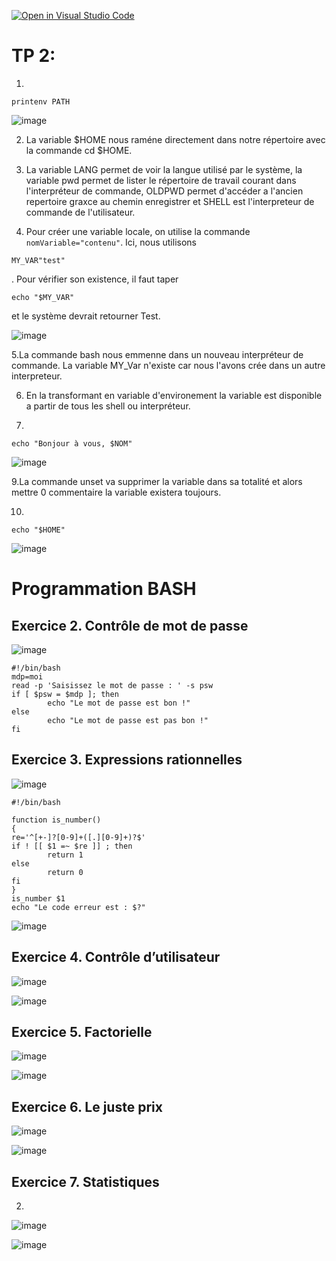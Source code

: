 [![Open in Visual Studio Code](https://classroom.github.com/assets/open-in-vscode-c66648af7eb3fe8bc4f294546bfd86ef473780cde1dea487d3c4ff354943c9ae.svg)](https://classroom.github.com/online_ide?assignment_repo_id=8465525&assignment_repo_type=AssignmentRepo)

# TP 2:
1.
```
printenv PATH
```
![image](https://user-images.githubusercontent.com/77662970/189591857-7fc5429b-3861-4470-ab75-0f3547f84e5b.png)

2. La variable $HOME nous raméne directement dans notre répertoire avec la commande cd $HOME.

3. La variable LANG permet de voir la langue utilisé par le système, la variable pwd permet de lister le répertoire de travail courant dans l'interpréteur de commande, OLDPWD permet d'accéder a l'ancien repertoire graxce au chemin enregistrer et SHELL est l'interpreteur de commande de l'utilisateur.

4.  Pour créer une variable locale, on utilise la commande ```nomVariable="contenu"```.                                 Ici, nous utilisons 
```
MY_VAR"test"
```

. Pour vérifier son existence, il faut taper
```
echo "$MY_VAR"
```
et le système devrait retourner Test.

![image](https://user-images.githubusercontent.com/77662970/192110618-ae4eb7ba-6659-4fdd-9346-b1fafdae5975.png)


5.La commande bash nous emmenne dans un nouveau interpréteur de commande. La variable MY_Var n'existe car nous l'avons crée  dans un autre interpreteur. 

6. En la transformant en variable d'environement la variable est disponible a partir de tous les shell ou interpréteur.

8. 
```
echo "Bonjour à vous, $NOM"
```

![image](https://user-images.githubusercontent.com/77662970/192109908-f9327558-7f05-40d4-8365-a8af1cb9faeb.png)


9.La commande unset va supprimer la variable dans sa totalité et alors mettre 0 commentaire la variable existera toujours.

10. 
```
echo "$HOME"
```

![image](https://user-images.githubusercontent.com/77662970/192109874-6eae28f2-2509-4bac-bb27-fbfaa7459725.png)


# Programmation BASH

## Exercice 2. Contrôle de mot de passe


![image](https://user-images.githubusercontent.com/77662970/189850690-81648897-a0a6-487d-b417-aae1a9d6f2f0.png)

```
#!/bin/bash
mdp=moi
read -p 'Saisissez le mot de passe : ' -s psw
if [ $psw = $mdp ]; then
        echo "Le mot de passe est bon !"
else
        echo "Le mot de passe est pas bon !"
fi

```


## Exercice 3. Expressions rationnelles

![image](https://user-images.githubusercontent.com/77662970/189872006-505193e3-07dd-4c50-b32e-9e39d315fddf.png)

``` 
#!/bin/bash

function is_number()
{
re='^[+-]?[0-9]+([.][0-9]+)?$'
if ! [[ $1 =~ $re ]] ; then
        return 1
else
        return 0
fi
}
is_number $1
echo "Le code erreur est : $?"
```
![image](https://user-images.githubusercontent.com/77662970/189872246-85d8079c-e94d-4e2e-8eaa-c35a6e4e1a4f.png)

## Exercice 4. Contrôle d’utilisateur

![image](https://user-images.githubusercontent.com/77662970/190355814-79235c66-7f20-430b-824d-704228b8073b.png)


![image](https://user-images.githubusercontent.com/77662970/190355958-8d388945-132a-483f-a743-a6a6743accbd.png)


## Exercice 5. Factorielle


![image](https://user-images.githubusercontent.com/77662970/190897766-bbba2828-1981-420e-8378-52258cbc9031.png)


![image](https://user-images.githubusercontent.com/77662970/190897787-39278698-be2f-481a-b6da-3d432d67dd6f.png)


## Exercice 6. Le juste prix


![image](https://user-images.githubusercontent.com/77662970/190899126-aec6980d-1282-40a2-9e3f-8aff24569cfa.png)



![image](https://user-images.githubusercontent.com/77662970/190899088-7de91e65-98eb-4117-86e9-273cb85d3d85.png)


## Exercice 7. Statistiques

2.
![image](https://user-images.githubusercontent.com/77662970/190920012-81edd3fe-827d-4053-a943-d3334f06257e.png)


![image](https://user-images.githubusercontent.com/77662970/190920055-e802ee2a-011a-41b5-8e8e-945492393e03.png)

